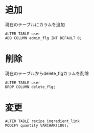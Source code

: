 # 追加
現在のテーブルにカラムを追加
```
ALTER TABLE user
ADD COLUMN admin_flg INT DEFAULT 0;
```
# 削除
現在のテーブルからdelete_flgカラムを削除  
```
ALTER TABLE user
DROP COLUMN delete_flg;
```
# 変更
```
ALTER TABLE recipe_ingredient_link
MODIFY quantity VARCHAR(100);
```

